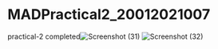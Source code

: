 # MADPractical2_20012021007
practical-2 completed![Screenshot (31)](https://user-images.githubusercontent.com/110403688/186369747-d7335cf5-8f02-46b6-9200-7345261e48c0.png)
![Screenshot (32)](https://user-images.githubusercontent.com/110403688/186369754-5690d663-2cab-4e0c-9c13-d2af2b550ae4.png)
